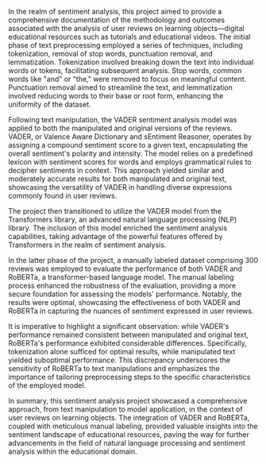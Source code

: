 In the realm of sentiment analysis, this project aimed to provide a comprehensive documentation of the methodology and outcomes associated with the analysis of user reviews on learning objects—digital educational resources such as tutorials and educational videos. The initial phase of text preprocessing employed a series of techniques, including tokenization, removal of stop words, punctuation removal, and lemmatization. Tokenization involved breaking down the text into individual words or tokens, facilitating subsequent analysis. Stop words, common words like "and" or "the," were removed to focus on meaningful content. Punctuation removal aimed to streamline the text, and lemmatization involved reducing words to their base or root form, enhancing the uniformity of the dataset.

Following text manipulation, the VADER sentiment analysis model was applied to both the manipulated and original versions of the reviews. VADER, or Valence Aware Dictionary and sEntiment Reasoner, operates by assigning a compound sentiment score to a given text, encapsulating the overall sentiment's polarity and intensity. The model relies on a predefined lexicon with sentiment scores for words and employs grammatical rules to decipher sentiments in context. This approach yielded similar and moderately accurate results for both manipulated and original text, showcasing the versatility of VADER in handling diverse expressions commonly found in user reviews.

The project then transitioned to utilize the VADER model from the Transformers library, an advanced natural language processing (NLP) library. The inclusion of this model enriched the sentiment analysis capabilities, taking advantage of the powerful features offered by Transformers in the realm of sentiment analysis.

In the latter phase of the project, a manually labeled dataset comprising 300 reviews was employed to evaluate the performance of both VADER and RoBERTa, a transformer-based language model. The manual labeling process enhanced the robustness of the evaluation, providing a more secure foundation for assessing the models' performance. Notably, the results were optimal, showcasing the effectiveness of both VADER and RoBERTa in capturing the nuances of sentiment expressed in user reviews.

It is imperative to highlight a significant observation: while VADER's performance remained consistent between manipulated and original text, RoBERTa's performance exhibited considerable differences. Specifically, tokenization alone sufficed for optimal results, while manipulated text yielded suboptimal performance. This discrepancy underscores the sensitivity of RoBERTa to text manipulations and emphasizes the importance of tailoring preprocessing steps to the specific characteristics of the employed model.

In summary, this sentiment analysis project showcased a comprehensive approach, from text manipulation to model application, in the context of user reviews on learning objects. The integration of VADER and RoBERTa, coupled with meticulous manual labeling, provided valuable insights into the sentiment landscape of educational resources, paving the way for further advancements in the field of natural language processing and sentiment analysis within the educational domain.
